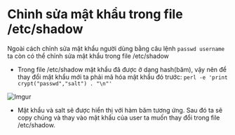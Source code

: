 # Chỉnh sửa mật khẩu trong file /etc/shadow  

Ngoài cách chỉnh sửa mật khẩu người dùng bằng câu lệnh `passwd username` ta còn có thể chỉnh sửa mật khẩu trong file /etc/shadow 
- Trong file /etc/shadow mật khẩu đã được ở dạng hash(băm), vậy nên để thay đổi mật khẩu mới ta phải mã hóa mật khẩu đó trước: `perl -e 'print crypt("passwd","salt") . "\n"'`

![Imgur](https://i.imgur.com/35RMaFW.png)

- Mật khẩu và salt sẽ được hiển thị với hàm băm tương ứng. Sau đó ta sẽ copy chúng và thay vào mật khẩu của user ta muốn thay đổi trong file /etc/shadow. 